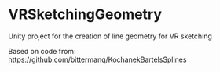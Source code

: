 # VRSketchingGeometry
Unity project for the creation of line geometry for VR sketching

Based on code from: https://github.com/bittermanq/KochanekBartelsSplines
